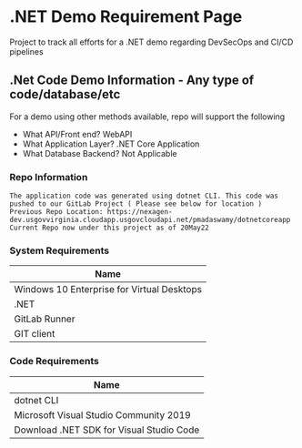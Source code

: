 # .NET Demo Requirement Page

Project to track all efforts for a .NET demo regarding DevSecOps and CI/CD pipelines

## .Net Code Demo Information - Any type of code/database/etc 
For a demo using other methods available, repo will support the following
- What API/Front end?
WebAPI
- What Application Layer?
.NET Core Application
- What Database Backend?
Not Applicable

### Repo Information
```
The application code was generated using dotnet CLI. This code was pushed to our GitLab Project ( Please see below for location )
Previous Repo Location: https://nexagen-dev.usgovvirginia.cloudapp.usgovcloudapi.net/pmadaswamy/dotnetcoreapp
Current Repo now under this project as of 20May22
```
### System Requirements
| Name | 
| ------ | 
| Windows 10 Enterprise for Virtual Desktops |
| .NET |
| GitLab Runner |
| GIT client |

### Code Requirements
| Name | 
| ------ |
| dotnet CLI |
| Microsoft Visual Studio Community 2019 |
| Download .NET SDK for Visual Studio Code |
